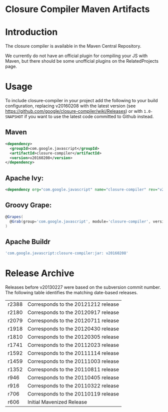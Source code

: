 # Closure Compiler Maven Artifacts

# Introduction

The closure compiler is available in the Maven Central Repository. 

We currently do not have an official plugin for compiling your JS with Maven, but there should be some unofficial plugins on the RelatedProjects page.

# Usage

To include closure-compiler in your project add the following to your build configuration, replacing v20160208 with the latest version (see https://github.com/google/closure-compiler/wiki/Releases) or with `1.0-SNAPSHOT` if you want to use the latest code committed to Github instead.

## Maven

```xml
<dependency>
  <groupId>com.google.javascript</groupId>
  <artifactId>closure-compiler</artifactId>
  <version>v20160208</version>
</dependency>
```

## Apache Ivy:

```xml
<dependency org="com.google.javascript" name="closure-compiler" rev="v20160208"/>
```

## Groovy Grape:

```groovy
@Grapes(
  @Grab(group='com.google.javascript', module='closure-compiler', version='v20160208')
)
```

## Apache Buildr

```ruby
'com.google.javascript:closure-compiler:jar: v20160208'
```

# Release Archive

Releases before v20130227 were based on the subversion commit number.  The following table identifies the matching date-based releases.

<table>
  <tr><td>r2388</td><td>Corresponds to the 20121212 release</td></tr>
  <tr><td>r2180</td><td>Corresponds to the 20120917 release</td></tr>
  <tr><td>r2079</td><td>Corresponds to the 20120711 release</td></tr>
  <tr><td>r1918</td><td>Corresponds to the 20120430 release</td></tr>
  <tr><td>r1810</td><td>Corresponds to the 20120305 release</td></tr>
  <tr><td>r1741</td><td>Corresponds to the 20112023 release</td></tr>
  <tr><td>r1592</td><td>Corresponds to the 20111114 release</td></tr>
  <tr><td>r1459</td><td>Corresponds to the 20111003 release</td></tr>
  <tr><td>r1352</td><td>Corresponds to the 20110811 release</td></tr>
  <tr><td>r946</td><td>Corresponds to the 20110405 release</td></tr>
  <tr><td>r916</td><td>Corresponds to the 20110322 release</td></tr>
  <tr><td>r706</td><td>Corresponds to the 20110119 release</td></tr>
  <tr><td>r606</td><td>Initial Mavenized Release</td></tr>
</table>